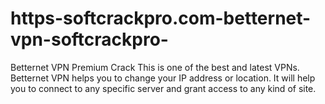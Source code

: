 # https-softcrackpro.com-betternet-vpn-softcrackpro-
Betternet VPN Premium Crack This is one of the best and latest VPNs. Betternet VPN helps you to change your IP address or location. It will help you to connect to any specific server and grant access to any kind of site. 
